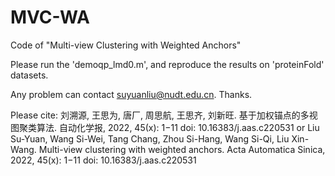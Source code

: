 # MVC-WA
Code of "Multi-view Clustering with Weighted Anchors"

Please run the 'demoqp_lmd0.m', and reproduce the results on 'proteinFold' datasets.

Any problem can contact suyuanliu@nudt.edu.cn. Thanks.

Please cite:
刘溯源, 王思为, 唐厂, 周思航, 王思齐, 刘新旺. 基于加权锚点的多视图聚类算法. 自动化学报, 2022, 45(x): 1−11 doi: 10.16383/j.aas.c220531
or
Liu Su-Yuan, Wang Si-Wei, Tang Chang, Zhou Si-Hang, Wang Si-Qi, Liu Xin-Wang. Multi-view clustering with weighted anchors. Acta Automatica Sinica, 2022, 45(x): 1−11 doi: 10.16383/j.aas.c220531
